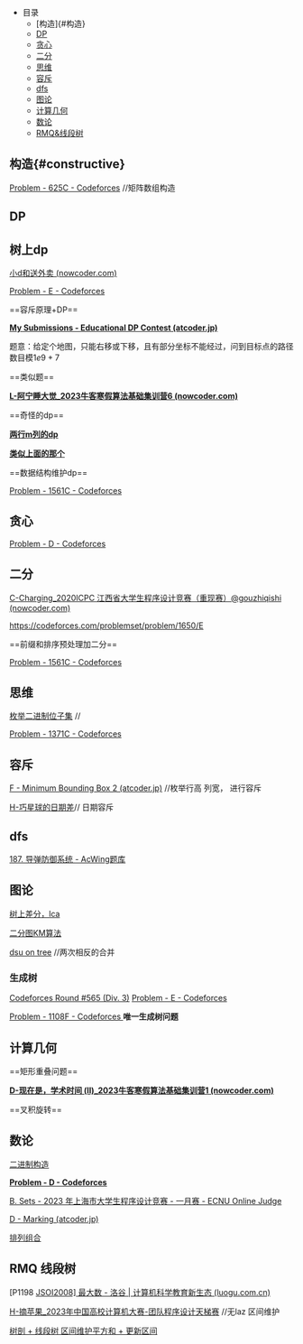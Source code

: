 + 目录
  + [构造]{#构造}
  + [DP](#dp)
  + [贪心](#贪心)
  + [二分](#二分)
  + [思维](#思维)
  + [容斥](#容斥)
  + [dfs](#dfs)
  + [图论](#图论)
  + [计算几何](#计算几何)
  + [数论](#数论)
  + [RMQ&线段树](#rmq-线段树)

## 构造{#constructive}

[Problem - 625C - Codeforces](https://codeforces.com/problemset/problem/625/C) //矩阵数组构造





## DP

## 树上dp

[小d和送外卖 (nowcoder.com)](https://ac.nowcoder.com/acm/problem/249950)



[Problem - E - Codeforces](https://codeforces.com/contest/1353/problem/E)



==容斥原理+DP==

**[My Submissions - Educational DP Contest (atcoder.jp)](https://atcoder.jp/contests/dp/submissions/me)**

题意：给定个地图，只能右移或下移，且有部分坐标不能经过，问到目标点的路径数目模$1e9+7$

==类似题==

**[L-阿宁睡大觉_2023牛客寒假算法基础集训营6 (nowcoder.com)](https://ac.nowcoder.com/acm/contest/46814/L)**

==奇怪的dp==

**[两行m列的dp](https://codeforces.com/contest/1716/problem/C)**

**[类似上面的那个](https://codeforces.com/contest/1016/problem/C)**

==数据结构维护dp==

[Problem - 1561C - Codeforces](https://codeforces.com/problemset/problem/1561/C)







## 贪心

[Problem - D - Codeforces](https://codeforces.com/contest/1729/problem/D)







## 二分

[C-Charging_2020ICPC 江西省大学生程序设计竞赛（重现赛）@gouzhiqishi (nowcoder.com)](https://ac.nowcoder.com/acm/contest/40676/C)

https://codeforces.com/problemset/problem/1650/E

==前缀和排序预处理加二分==

[Problem - 1561C - Codeforces](https://codeforces.com/problemset/problem/1561/C)







## 思维

[ 枚举二进制位子集](https://ac.nowcoder.com/acm/contest/52244/G) //

[Problem - 1371C - Codeforces](https://codeforces.com/problemset/problem/1371/C)









## 容斥

[F - Minimum Bounding Box 2 (atcoder.jp)](https://atcoder.jp/contests/abc297/tasks/abc297_f) //枚举行高 列宽， 进行容斥

[H-巧星球的日期差](https://ac.nowcoder.com/acm/contest/29357/H)// 日期容斥



## dfs

[187. 导弹防御系统 - AcWing题库](https://www.acwing.com/problem/content/description/189/)







## 图论

[树上差分，lca](https://www.acwing.com/problem/content/356/) 

[二分图KM算法](https://acm.ecnu.edu.cn/contest/605/problem/C/) 

[dsu on tree](https://codeforces.com/contest/1805/problem/E) //两次相反的合并







### 生成树

[Codeforces Round #565 (Div. 3)](https://codeforces.com/contest/1176) [Problem - E - Codeforces](https://codeforces.com/contest/1176/problem/E)

[Problem - 1108F - Codeforces ](https://codeforces.com/problemset/problem/1108/F)**唯一生成树问题**    







## 计算几何

==矩形重叠问题==

**[D-现在是，学术时间 (II)_2023牛客寒假算法基础集训营1 (nowcoder.com)](https://ac.nowcoder.com/acm/contest/46800/D)**

==叉积旋转==







## 数论

[二进制构造](https://codeforces.com/contest/1790/problem/E)

**[Problem - D - Codeforces](https://codeforces.com/contest/76/problem/D)**

[B. Sets - 2023 年上海市大学生程序设计竞赛 - 一月赛 - ECNU Online Judge](https://acm.ecnu.edu.cn/contest/605/problem/B/#report3)

[D - Marking (atcoder.jp)](https://atcoder.jp/contests/abc290/tasks/abc290_d)

[排列组合](https://codeforces.com/contest/1236/problem/B)









## RMQ 线段树

[P1198 [JSOI2008\] 最大数 - 洛谷 | 计算机科学教育新生态 (luogu.com.cn)](https://www.luogu.com.cn/problem/P1198)

[H-摘苹果_2023年中国高校计算机大赛-团队程序设计天梯赛](https://ac.nowcoder.com/acm/contest/52244/H) //无laz 区间维护

[树剖 + 线段树 区间维护平方和 + 更新区间](https://ac.nowcoder.com/acm/contest/54484/M)

